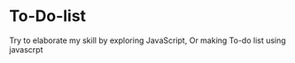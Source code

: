 # To-Do-list
Try to elaborate my skill by exploring JavaScript, Or making To-do list using javascrpt
